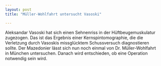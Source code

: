 ```yaml
---
layout: post
title: "Müller-Wohlfahrt untersucht Vasoski"

---
```


Aleksandar Vasoski hat sich einen Sehnenriss in der Hüftbeugemuskulatur zugezogen. Das ist das Ergebnis einer Kernspintomographie, die die Verletzung durch Vasoskis missglücktem Schussversuch diagnostieren sollte. Der Mazedonier lässt sich nun noch einmal von Dr. Müller-Wohlfahrt in München untersuchen. Danach wird entschieden, ob eine Operation notwendig sein wird.


